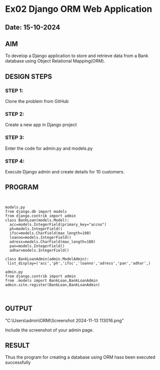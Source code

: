 # Ex02 Django ORM Web Application
## Date: 15-10-2024

## AIM
To develop a Django application to store and retrieve data from a Bank database using Object Relational Mapping(ORM).


## DESIGN STEPS

### STEP 1:
Clone the problem from GitHub

### STEP 2:
Create a new app in Django project

### STEP 3:
Enter the code for admin.py and models.py

### STEP 4:
Execute Django admin and create details for 10 customers.

## PROGRAM
```


models.py
from django.db import models
from django.contrib import admin 
class BankLoan(models.Model):
  acc=models.IntegerField(primary_key="accno")
  ph=models.IntegerField()
  ifsc=models.CharField(max_length=100)
  loanno=models.IntegerField()
  adress=models.CharField(max_length=100)
  pan=models.IntegerField()
  adhar=models.IntegerField()

class BankLoanAdmin(admin.ModelAdmin):
 list_display=('acc','ph','ifsc','loanno','adress','pan','adhar',)

admin.py
from django.contrib import admin
from .models import BankLoan,BankLoanAdmin
admin.site.register(BankLoan,BankLoanAdmin)



```

## OUTPUT
"C:\Users\admin\ORM\Screenshot 2024-11-13 113016.png"

Include the screenshot of your admin page.


## RESULT
Thus the program for creating a database using ORM hass been executed successfully
